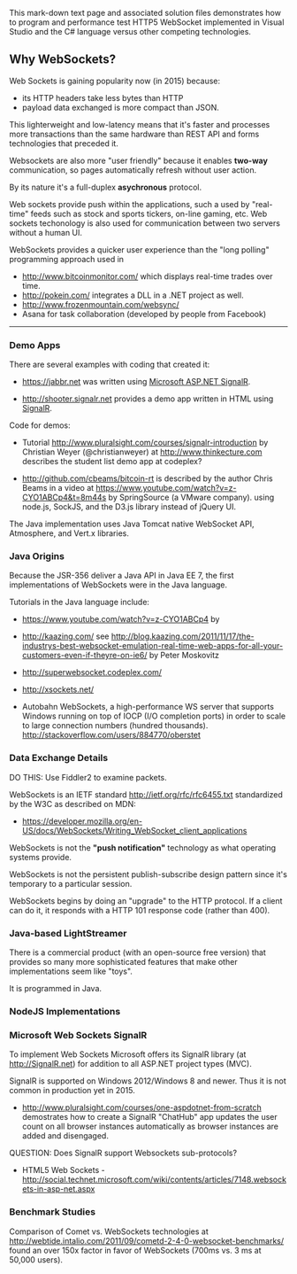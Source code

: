 This mark-down text page and associated solution files demonstrates how to program and performance test
HTTP5 WebSocket implemented in Visual Studio and the C# language versus other competing technologies.

## <a name="Why"> Why WebSockets?</a>
Web Sockets is gaining popularity now (in 2015) because:
* its HTTP headers take less bytes than HTTP 
* payload data exchanged is more compact than JSON.

This lighterweight and low-latency 
means that it's faster and processes more transactions than the same hardware
than REST API and forms technologies that preceded it.

Websockets are also more "user friendly" 
because it enables **two-way** communication, so pages automatically refresh without user action.

By its nature it's a full-duplex **asychronous** protocol.

Web sockets provide push within the applications, such a used by "real-time" feeds such as 
stock and sports tickers, on-line gaming, etc.
Web sockets techonology is also used for communication between two servers without a human UI.

WebSockets provides a quicker user experience than the "long polling" programming approach used in

 * http://www.bitcoinmonitor.com/ which displays real-time trades over time.
 * http://pokein.com/ integrates a DLL in a .NET project as well.
 * http://www.frozenmountain.com/websync/
 * Asana for task collaboration (developed by people from Facebook)

 
 
<hr />


### <a name="DemoApps"> Demo Apps</a>
There are several examples with coding that created it:

 * https://jabbr.net
  was written using <a href="#SignalR"> Microsoft ASP.NET SignalR</a>.

 * http://shooter.signalr.net provides a demo app written in HTML using 
  <a href="#SignalR">SignalR</a>.

Code for demos:

* Tutorial http://www.pluralsight.com/courses/signalr-introduction
 by Christian Weyer (@christianweyer) at http://www.thinkecture.com 
 describes the student list demo app at
 codeplex?

* http://github.com/cbeams/bitcoin-rt
 is described by the author Chris Beams in a video at https://www.youtube.com/watch?v=z-CYO1ABCp4&t=8m44s
 by SpringSource (a VMware company).
 using node.js, SockJS, and the D3.js library instead of jQuery UI.

 The Java implementation uses Java Tomcat native WebSocket API, Atmosphere, and Vert.x libraries.


### <a name="JavaFirst"> Java Origins</a>
Because the JSR-356 deliver a Java API in Java EE 7,
the first implementations of WebSockets were in the Java language.

Tutorials in the Java language include:
 * https://www.youtube.com/watch?v=z-CYO1ABCp4 by 

 * http://kaazing.com/ see http://blog.kaazing.com/2011/11/17/the-industrys-best-websocket-emulation-real-time-web-apps-for-all-your-customers-even-if-theyre-on-ie6/ by Peter Moskovitz
 
 * http://superwebsocket.codeplex.com/
 * http://xsockets.net/
 * Autobahn WebSockets, a high-performance WS server that supports Windows 
   running on top of IOCP (I/O completion ports) in order to scale to large connection numbers (hundred thousands).
   http://stackoverflow.com/users/884770/oberstet

### <a name="DataExchange"> Data Exchange Details</a>
DO THIS:
Use Fiddler2 to examine packets.

WebSockets is an IETF standard http://ietf.org/rfc/rfc6455.txt
standardized by the W3C
as described on MDN:
  * https://developer.mozilla.org/en-US/docs/WebSockets/Writing_WebSocket_client_applications

WebSockets is not the **"push notification"** technology as what operating systems provide.

WebSockets is not the persistent publish-subscribe design pattern since it's temporary to a particular session.

WebSockets begins by doing an "upgrade" to the HTTP protocol.
If a client can do it, it responds with a HTTP 101 response code (rather than 400).


### <a name="LightStreamer"> Java-based LightStreamer</a>
There is a commercial product (with an open-source free version)
that provides so many more sophisticated features that make other implementations seem like "toys". 

It is programmed in Java.

### <a name="NodeJS"> NodeJS Implementations</a>


### <a name="SignalR"> Microsoft Web Sockets SignalR</a>
To implement Web Sockets Microsoft offers its SignalR library (at http://SignalR.net)
for addition to all ASP.NET project types (MVC).

SignalR is supported on Windows 2012/Windows 8 and newer.
Thus it is not common in production yet in 2015.

  * http://www.pluralsight.com/courses/one-aspdotnet-from-scratch
  demostrates how to create a SignalR "ChatHub" app updates the user count on all browser instances automatically
  as browser instances are added and disengaged.
  
QUESTION:
Does SignalR support Websockets sub-protocols?


 * HTML5 Web Sockets - http://social.technet.microsoft.com/wiki/contents/articles/7148.websockets-in-asp-net.aspx


### <a name="BenchmarkStudies"> Benchmark Studies</a>
Comparison of Comet vs. WebSockets technologies at
http://webtide.intalio.com/2011/09/cometd-2-4-0-websocket-benchmarks/
found an over 150x factor in favor of WebSockets (700ms vs. 3 ms at 50,000 users).

